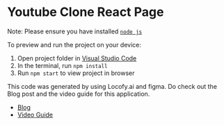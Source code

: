 
  # Youtube Clone React Page

  Note: Please ensure you have installed <code><a href="https://nodejs.org/en/download/">node js</a></code>

  To preview and run the project on your device:
  1) Open project folder in <a href="https://code.visualstudio.com/download">Visual Studio Code</a>
  2) In the terminal, run `npm install`
  3) Run `npm start` to view project in browser
  
  
 This code was generated by using Locofy.ai and figma. Do check out the Blog post and the video guide for this application.
- [Blog](https://www.locofy.ai/blog/youtube-clone-with-locofy)
- [Video Guide](https://www.youtube.com/watch?v=6pspytqCjW4)

  
